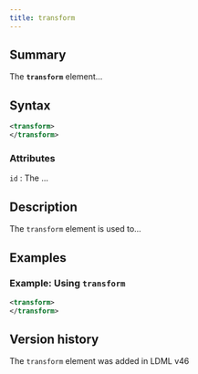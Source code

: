 ```yaml
---
title: transform
---
```


## Summary

The **`transform`** element…

## Syntax

```xml
<transform>
</transform>
```

### Attributes

`id`
:   The …

## Description

The `transform` element is used to…

## Examples

### Example: Using `transform`

```xml
<transform>
</transform>
```

## Version history

The `transform` element was added in LDML v46

<!-- ## See also

- … -->
